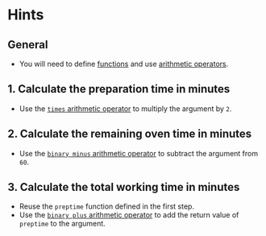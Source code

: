 # Hints 

## General

- You will need to define [functions][functions] and use [arithmetic operators][arithmetics].

## 1. Calculate the preparation time in minutes

- Use the [`times` arithmetic operator][arithmetics] to multiply the argument by `2`.

## 2. Calculate the remaining oven time in minutes

- Use the [`binary minus` arithmetic operator][arithmetics] to subtract the argument from `60`.

## 3. Calculate the total working time in minutes

- Reuse the `preptime` function defined in the first step.
- Use the [`binary plus` arithmetic operator][arithmetics] to add the return value of `preptime` to the argument.

[functions]: https://docs.julialang.org/en/v1/manual/functions/
[arithmetics]: https://docs.julialang.org/en/v1/manual/mathematical-operations/#Arithmetic-Operators-1
